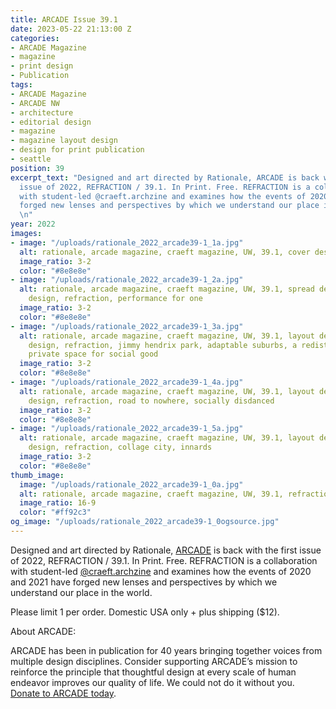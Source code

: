 ```yaml
---
title: ARCADE Issue 39.1
date: 2023-05-22 21:13:00 Z
categories:
- ARCADE Magazine
- magazine
- print design
- Publication
tags:
- ARCADE Magazine
- ARCADE NW
- architecture
- editorial design
- magazine
- magazine layout design
- design for print publication
- seattle
position: 39
excerpt_text: "Designed and art directed by Rationale, ARCADE is back with the first
  issue of 2022, REFRACTION / 39.1. In Print. Free. REFRACTION is a collaboration
  with student-led @craeft.archzine and examines how the events of 2020 and 2021 have
  forged new lenses and perspectives by which we understand our place in the world.
  \n"
year: 2022
images:
- image: "/uploads/rationale_2022_arcade39-1_1a.jpg"
  alt: rationale, arcade magazine, craeft magazine, UW, 39.1, cover design, refraction
  image_ratio: 3-2
  color: "#8e8e8e"
- image: "/uploads/rationale_2022_arcade39-1_2a.jpg"
  alt: rationale, arcade magazine, craeft magazine, UW, 39.1, spread design, layout
    design, refraction, performance for one
  image_ratio: 3-2
  color: "#8e8e8e"
- image: "/uploads/rationale_2022_arcade39-1_3a.jpg"
  alt: rationale, arcade magazine, craeft magazine, UW, 39.1, layout design, spread
    design, refraction, jimmy hendrix park, adaptable suburbs, a redistribution of
    private space for social good
  image_ratio: 3-2
  color: "#8e8e8e"
- image: "/uploads/rationale_2022_arcade39-1_4a.jpg"
  alt: rationale, arcade magazine, craeft magazine, UW, 39.1, layout design, spread
    design, refraction, road to nowhere, socially disdanced
  image_ratio: 3-2
  color: "#8e8e8e"
- image: "/uploads/rationale_2022_arcade39-1_5a.jpg"
  alt: rationale, arcade magazine, craeft magazine, UW, 39.1, layout design, spread
    design, refraction, collage city, innards
  image_ratio: 3-2
  color: "#8e8e8e"
thumb_image:
  image: "/uploads/rationale_2022_arcade39-1_0a.jpg"
  alt: rationale, arcade magazine, craeft magazine, UW, 39.1, refraction
  image_ratio: 16-9
  color: "#ff92c3"
og_image: "/uploads/rationale_2022_arcade39-1_0ogsource.jpg"
---
```


Designed and art directed by Rationale, [ARCADE](https://arcadenw.org/) is back with the first issue of 2022, REFRACTION / 39.1. In Print. Free. REFRACTION is a collaboration with student-led [@craeft.archzine](https://www.instagram.com/craeft.archzine/?hl=en) and examines how the events of 2020 and 2021 have forged new lenses and perspectives by which we understand our place in the world. 

Please limit 1 per order. Domestic USA only + plus shipping ($12).


About ARCADE:

ARCADE has been in publication for 40 years bringing together voices from multiple design disciplines. Consider supporting ARCADE’s mission to reinforce the principle that thoughtful design at every scale of human endeavor improves our quality of life. We could not do it without you. [Donate to ARCADE today](https://arcadenw.org/donate).		 		 	 	  	 
